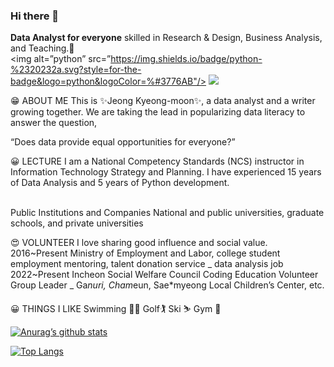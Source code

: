 ### Hi there 👋
<b>Data Analyst for everyone</b> skilled in Research & Design, Business Analysis, and Teaching.🚀<br>
<img alt=”python” src=”https://img.shields.io/badge/python-%2320232a.svg?style=for-the-badge&logo=python&logoColor=%#3776AB"/>
<img src="https://img.shields.io/badge/powerbi-#F2C811?style=flat-square&logo=powerbi&logoColor=white"/>

  😁 ABOUT ME
  This is ✨Jeong Kyeong-moon✨, a data analyst and a writer growing together.
  We are taking the lead in popularizing data literacy to answer the question, 
  
  “Does data provide equal opportunities for everyone?”

  😀 LECTURE
  I am a National Competency Standards (NCS) instructor in Information Technology Strategy and Planning.
  I have experienced 15 years of Data Analysis and 5 years of Python development.<br><br>
  
  <Data Literacy> Public Institutions and Companies
  <Data Analysis> National and public universities, graduate schools, and private universities

  😍 VOLUNTEER
  I love sharing good influence and social value.
  2016~Present Ministry of Employment and Labor, college student employment mentoring, talent donation service _ data analysis job
  2022~Present Incheon Social Welfare Council Coding Education Volunteer Group Leader _ Ga*nuri, Cham*eun, Sae*myeong Local Children’s Center, etc.
 


  😀 THINGS I LIKE
  Swimming 🏊‍♂️
  Golf🏌
  Ski ⛷
  Gym 💪
  
[![Anurag’s github stats](https://github-readme-stats.vercel.app/api?username=jkm2000korea)](https://github.com/jkm2000korea)

[![Top Langs](https://github-readme-stats.vercel.app/api/top-langs/?username=jkm2000korea&layout=compact)](https://github.com/jkm2000korea)
<!--
**jkm2000korea/jkm2000korea** is a ✨ _special_ ✨ repository because its `README.md` (this file) appears on your GitHub profile.

Here are some ideas to get you started:

- 🔭 I’m currently working on ...
- 🌱 I’m currently learning ...
- 👯 I’m looking to collaborate on ...
- 🤔 I’m looking for help with ...
- 💬 Ask me about ...
- 📫 How to reach me: ...
- 😄 Pronouns: ...
- ⚡ Fun fact: ...
-->
